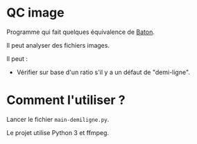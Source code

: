 # QC image
Programme qui fait quelques équivalence de [Baton](https://www.interrasystems.com/file-based-qc.php).

Il peut analyser des fichiers images.

Il peut :
* Vérifier sur base d'un ratio s'il y a un défaut de "demi-ligne".

# Comment l'utiliser ?
Lancer le fichier `main-demiligne.py`.

Le projet utilise Python 3 et ffmpeg.
